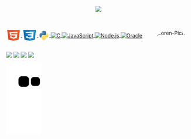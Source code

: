 <div align="center">
  <a href="https://github.com/19loren">
  <img height="180em" src="https://github-readme-stats.vercel.app/api?username=19loren&show_icons=true&theme=tokyonight&include_all_commits=true&count_private=true"/>
</div>
  
  ##
 
 <div style="display: inline_block"><br>
 
  <img align="center" alt="HTML" height="30" width="40" src="https://raw.githubusercontent.com/devicons/devicon/master/icons/html5/html5-original.svg">
  <img align="center" alt="CSS" height="30" width="40" src="https://raw.githubusercontent.com/devicons/devicon/master/icons/css3/css3-original.svg">
  <img align="center" alt="Python" height="30" with="40" src="https://raw.githubusercontent.com/devicons/devicon/master/icons/python/python-original.svg">
  <img align="center" alt="C" height="30" width="40" img src="https://cdn.jsdelivr.net/gh/devicons/devicon/icons/c/c-original.svg"/>
  <img align="center" alt="JavaScript" height="25" width="30" img src="https://cdn.jsdelivr.net/gh/devicons/devicon/icons/javascript/javascript-original.svg"/>
  <img align="center" alt="Node.js" height="25" width="30" img src="https://cdn.jsdelivr.net/gh/devicons/devicon/icons/nodejs/nodejs-original.svg"/>
  <img align="center" alt="Oracle" height="50" width="60" img src="https://cdn.jsdelivr.net/gh/devicons/devicon/icons/oracle/oracle-original.svg"/>
          
  <img align="right" alt="Loren-Picrew" height="150" style="border-radius:50px;" src="https://picrew.me/shareImg/org/202209/338224_jbwIZXb0.png">
  
</div>
       
  ##
 
<div> 
<a href="https://instagram.com/lor.sv/" target="_blank"><img src="https://img.shields.io/badge/-Instagram-%23E4405F?style=for-the-badge&logo=instagram&logoColor=white" target="_blank"></a>
 <a href="https://discord.gg/639995140911398923" target="_blank"><img src="https://img.shields.io/badge/Discord-7289DA?style=for-the-badge&logo=discord&logoColor=white" target="_blank"></a> 
  <a href = "mailto:lorzsev@gmail.com"><img src="https://img.shields.io/badge/-Gmail-%23333?style=for-the-badge&logo=gmail&logoColor=white" target="_blank"></a>
  <a href="https://www.linkedin.com/in/loren-tavolaro-9bb207234/" target="_blank"><img src="https://img.shields.io/badge/-LinkedIn-%230077B5?style=for-the-badge&logo=linkedin&logoColor=white" target="_blank"></a>
 
![Snake animation](https://github.com/19loren/19loren/blob/output/github-contribution-grid-snake.svg)
 
</div>
          

